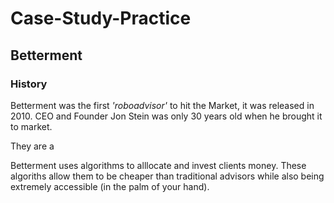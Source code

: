 # Case-Study-Practice

## Betterment

### History

Betterment was the first *'roboadvisor'* to hit the Market, it was released in 2010. CEO and Founder Jon Stein was only 30 years old when he brought it to market.

They are a 


Betterment uses algorithms to alllocate and invest clients money. These algoriths allow them to be cheaper than traditional advisors while also being extremely accessible (in the palm of your hand).

